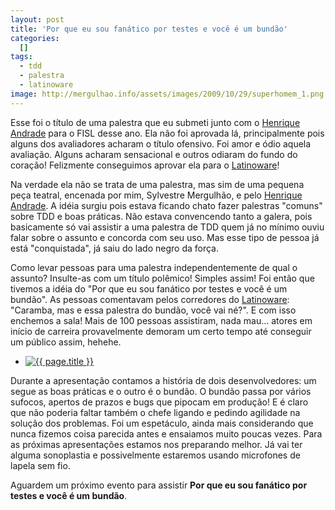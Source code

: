 ```yaml
---
layout: post
title: 'Por que eu sou fanático por testes e você é um bundão'
categories:
  []
tags:
  - tdd
  - palestra
  - latinoware
image: http://mergulhao.info/assets/images/2009/10/29/superhomem_1.png
---
```


Esse foi o título de uma palestra que eu submeti junto com o [Henrique Andrade][ha] para o FISL desse ano. Ela não foi aprovada lá, principalmente pois alguns dos avaliadores acharam o título ofensivo. Foi amor e ódio aquela avaliação. Alguns acharam sensacional e outros odiaram do fundo do coração! Felizmente conseguimos aprovar ela para o [Latinoware][]!

Na verdade ela não se trata de uma palestra, mas sim de uma pequena peça teatral, encenada por mim, Sylvestre Mergulhão, e pelo [Henrique Andrade][ha]. A idéia surgiu pois estava ficando chato fazer palestras "comuns" sobre TDD e boas práticas. Não estava convencendo tanto a galera, pois basicamente só vai assistir a uma palestra de TDD quem já no mínimo ouviu falar sobre o assunto e concorda com seu uso. Mas esse tipo de pessoa já está "conquistada", já saiu do lado negro da força.

Como levar pessoas para uma palestra independentemente de qual o assunto? Insulte-as com um título polêmico! Simples assim! Foi então que tivemos a idéia do "Por que eu sou fanático por testes e você é um bundão". As pessoas comentavam pelos corredores do [Latinoware][]: "Caramba, mas e essa palestra do bundão, você vai né?". E com isso enchemos a sala! Mais de 100 pessoas assistiram, nada mau... atores em início de carreira provavelmente demoram um certo tempo até conseguir um público assim, hehehe.

<ul class="thumbnails pull-right">
  <li class="span3">
    <a href="http://mergulhao.info/assets/images/2009/10/29/batman_1.png" class="thumbnail">
      <img src="http://mergulhao.info/assets/images/2009/10/29/batman_1.png" alt="{{ page.title }}">
    </a>
  </li>
</ul>

Durante a apresentação contamos a história de dois desenvolvedores: um segue as boas práticas e o outro é o bundão. O bundão passa por vários sufocos, apertos de prazos e bugs que pipocam em produção! E é claro que não poderia faltar também o chefe ligando e pedindo agilidade na solução dos problemas. Foi um espetáculo, ainda mais considerando que nunca fizemos coisa parecida antes e ensaiamos muito poucas vezes. Para as próximas apresentações estamos nos preparando melhor. Já vai ter alguma sonoplastia e possivelmente estaremos usando microfones de lapela sem fio.

Aguardem um próximo evento para assistir **Por que eu sou fanático por testes e você é um bundão**.

[ha]: http://twitter.com/henriquecrang
[Latinoware]: http://www.latinoware.org/
